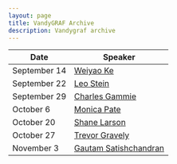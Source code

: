 ```yaml
---
layout: page
title: VandyGRAF Archive 
description: Vandygraf archive 
---
```


| Date         | Speaker                              |
|--------------|--------------------------------------|
| September 14 | <a href="/weiyao-ke"> Weiyao Ke </a> |
| September 22 | <a href="/leo-stein"> Leo Stein </a> |
| September 29 | <a href="/charles-gammie"> Charles Gammie </a> |
| October 6 | <a href="/monica-pate"> Monica Pate </a> |
| October 20 | <a href="/shane-larson"> Shane Larson </a> |
| October 27 | <a href="/trevor-gravely"> Trevor Gravely </a> |
| November 3 | <a href="/gautam-satishchandran"> Gautam Satishchandran </a> |
